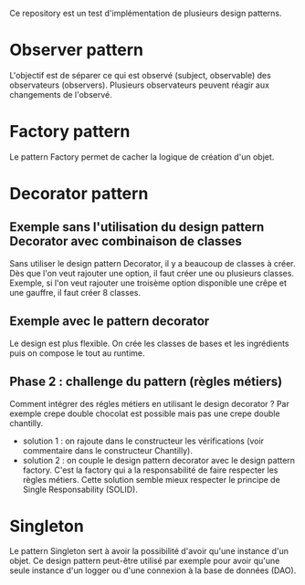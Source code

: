Ce repository est un test d'implémentation de plusieurs design patterns.

# Observer pattern

L'objectif est de séparer ce qui est observé (subject, observable) des observateurs (observers). Plusieurs observateurs peuvent réagir aux changements de l'observé.

# Factory pattern

Le pattern Factory permet de cacher la logique de création d'un objet.

# Decorator pattern

## Exemple sans l'utilisation du design pattern Decorator avec combinaison de classes

Sans utiliser le design pattern Decorator, il y a beaucoup de classes à créer. Dès que l'on veut rajouter une option, il faut créer une ou plusieurs classes. Exemple, si l'on veut rajouter une troisème option disponible une crêpe et une gauffre, il faut créer 8 classes.

## Exemple avec le pattern decorator

Le design est plus flexible. On crée les classes de bases et les ingrédients puis on compose le tout au runtime.

## Phase 2 : challenge du pattern (règles métiers)

Comment intégrer des régles métiers en utilisant le design decorator ?
Par exemple crepe double chocolat est possible mais pas une crepe double chantilly.

- solution 1 : on rajoute dans le constructeur les vérifications (voir commentaire dans le constructeur Chantilly).
- solution 2 : on couple le design pattern decorator avec le design pattern factory.
C'est la factory qui a la responsabilité de faire respecter les règles métiers. Cette solution semble mieux respecter le principe de Single Responsability (SOLID).

# Singleton
Le pattern Singleton sert à avoir la possibilité d'avoir qu'une instance d'un objet. Ce design pattern peut-être utilisé par exemple pour avoir qu'une seule instance d'un logger ou d'une connexion à la base de données (DAO).
